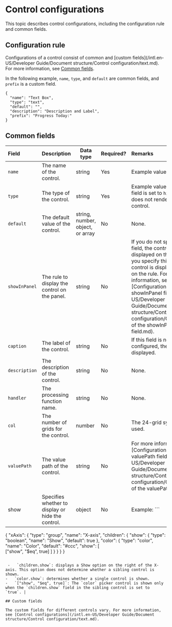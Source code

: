 # Control configurations

This topic describes control configurations, including the configuration rule and common fields.

## Configuration rule

Configurations of a control consist of common and [custom fields](/intl.en-US/Developer Guide/Document structure/Control configuration/text.md). For more information, see [Common fields](#section_p8y_1yv_24d).

In the following example, `name`, `type`, and `default` are common fields, and `prefix` is a custom field.

```
{
  "name": "Text Box", 
  "type": "text",
  "default": "",
  "description": "Description and Label",
  "prefix": "Progress Today:"
}
```

## Common fields

|Field|Description|Data type|Required?|Remarks|
|:----|:----------|---------|:--------|:------|
|`name`|The name of the control.|string|Yes|Example value: `Text Box`.|
|`type`|The type of the control.|string|Yes|Example value: `text`. If this field is set to `hidden`, DataV does not render the control.|
|`default`|The default value of the control.|string, number, object, or array|No|None.|
|`showInPanel`|The rule to display the control on the panel.|string|No|If you do not specify this field, the control is displayed on the panel. If you specify this field, the control is displayed based on the rule. For more information, see [Configuration of the showInPanel field](/intl.en-US/Developer Guide/Document structure/Control configuration/Configuration of the showInPanel field.md).|
|`caption`|The label of the control.|string|No|If this field is not configured, the label is not displayed.|
|`description`|The description of the control.|string|No|None.|
|`handler`|The processing function name.|string|No|None.|
|`col`|The number of grids for the control.|number|No|The 24-grid system is used.|
|`valuePath`|The value path of the control.|string|No|For more information, see [Configuration of the valuePath field](/intl.en-US/Developer Guide/Document structure/Control configuration/Configuration of the valuePath field.md).|
|show|Specifies whether to display or hide the control.|object|No|Example: ```
{
  "xAxis": {
    "type": "group",
    "name": "X-axis",
    "children": {
      "show": { 
        "type": "boolean",
        "name": "Show",
        "default": true
      },
      "color": {
        "type": "color",
        "name": "Color",
        "default": "#ccc",
        "show": [                
          ["show", "$eq", true] 
        ]
      }
    }
  }
}
```

 -   `children.show`: displays a Show option on the right of the X-axis. This option does not determine whether a sibling control is shown.
-   `color.show`: determines whether a single control is shown.
-   `["show", "$eq", true]`: The `color` picker control is shown only when the `children.show` field in the sibling control is set to `true`. |

## Custom fields

The custom fields for different controls vary. For more information, see [Control configurations](/intl.en-US/Developer Guide/Document structure/Control configuration/text.md).


